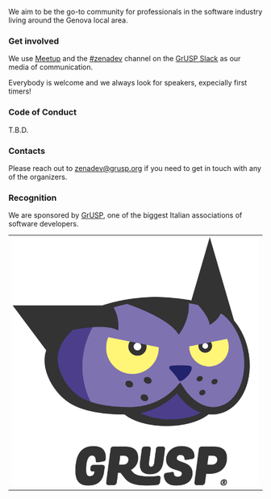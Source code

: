 We aim to be the go-to community for professionals in the software industry living around the Genova local area.


### Get involved

We use [Meetup][meetup] and the [#zenadev][channel] channel on the [GrUSP Slack][slack] as our media of communication. 

Everybody is welcome and we always look for speakers, expecially first timers!


### Code of Conduct

T.B.D.


### Contacts

Please reach out to [zenadev@grusp.org][mail] if you need to get in touch with any of the organizers.


### Recognition

We are sponsored by [GrUSP][grusp], one of the biggest Italian associations of software developers.

||
|:--:|
|[![GrUSP](assets/img/grusp-logo-full.svg)][grusp]|


[grusp]: http://www.grusp.org
[meetup]: https://www.meetup.com/zenadev
[channel]: https://grusp.slack.com/messages/CATU04RK5
[slack]: https://slack-grusp.herokuapp.com
[mail]: mailto:zenadev@grusp.org
